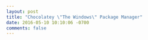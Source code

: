 ```yaml
---
layout: post
title: "Chocolatey \"The Windows\" Package Manager"
date: 2016-05-10 10:10:06 -0700
comments: false
---
```


